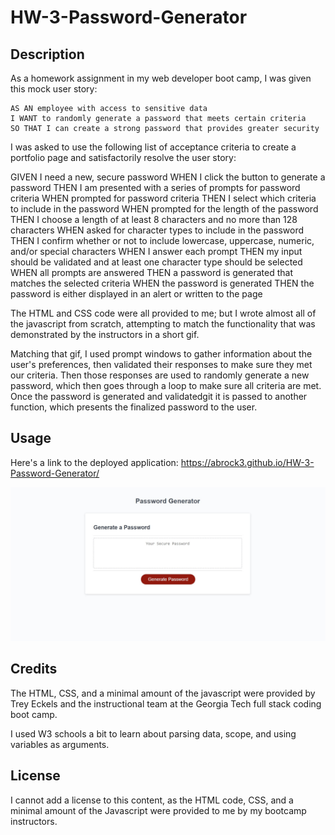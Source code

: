 # HW-3-Password-Generator

## Description

As a homework assignment in my web developer boot camp, I was given this mock user story:

```
AS AN employee with access to sensitive data
I WANT to randomly generate a password that meets certain criteria
SO THAT I can create a strong password that provides greater security
```

I was asked to use the following list of acceptance criteria to create a portfolio page and satisfactorily resolve the user story:

GIVEN I need a new, secure password
WHEN I click the button to generate a password
THEN I am presented with a series of prompts for password criteria
WHEN prompted for password criteria
THEN I select which criteria to include in the password
WHEN prompted for the length of the password
THEN I choose a length of at least 8 characters and no more than 128 characters
WHEN asked for character types to include in the password
THEN I confirm whether or not to include lowercase, uppercase, numeric, and/or special characters
WHEN I answer each prompt
THEN my input should be validated and at least one character type should be selected
WHEN all prompts are answered
THEN a password is generated that matches the selected criteria
WHEN the password is generated
THEN the password is either displayed in an alert or written to the page


The HTML and CSS code were all provided to me; but I wrote almost all of the javascript from scratch, attempting to match the functionality that was demonstrated by the instructors in a short gif. 

Matching that gif, I used prompt windows to gather information about the user's preferences, then validated their responses to make sure they met our criteria. Then those responses are used to randomly generate a new password, which then goes through a loop to make sure all criteria are met. Once the password is generated and validatedgit  it is passed to another function, which presents the finalized password to the user. 

## Usage

Here's a link to the deployed application: https://abrock3.github.io/HW-3-Password-Generator/

![Screenshot](./assets/images/screenshot.jpg?raw=true "Screenshot")

## Credits

The HTML, CSS, and a minimal amount of the javascript were provided by Trey Eckels and the instructional team at the Georgia Tech full stack coding boot camp.

I used W3 schools a bit to learn about parsing data, scope, and using variables as arguments.

## License

I cannot add a license to this content, as the HTML code, CSS, and a minimal amount of the Javascript were provided to me by my bootcamp instructors.